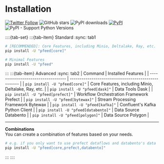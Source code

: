 # Installation

[![Twitter Follow](https://img.shields.io/twitter/follow/pfund_ai?style=social)](https://x.com/pfund_ai)
![GitHub stars](https://img.shields.io/github/stars/PFund-Software-Ltd/pfeed?style=social)
![PyPI downloads](https://img.shields.io/pypi/dm/pfeed)
[![PyPI](https://img.shields.io/pypi/v/pfeed.svg)](https://pypi.org/project/pfeed)
![PyPI - Support Python Versions](https://img.shields.io/pypi/pyversions/pfeed)
<!-- [![Jupyter Book Badge](https://raw.githubusercontent.com/PFund-Software-Ltd/pfeed/main/docs/images/jupyterbook.svg)](https://jupyterbook.org) -->
<!-- [![Poetry](https://img.shields.io/endpoint?url=https://python-poetry.org/badge/v0.json)](https://python-poetry.org/) -->


::::{tab-set}
:::{tab-item} Standard
:sync: tab1
```bash
# [RECOMMENDED]: Core Features, including Minio, Deltalake, Ray, etc.
pip install -U "pfeed[core]"
```
```bash
# Minimal Features
pip install -U "pfeed"
```


:::
:::{tab-item} Advanced
:sync: tab2
| Command                             | Installed Features                                   |
| ----------------------------------- | ---------------------------------------------------- |
| `pip install -U "pfeed[core]"`      | Core Features, including Minio, Deltalake, Ray, etc. |
| `pip install -U "pfeed[dask]"`      | Data Tools Dask                                      |
| `pip install -U "pfeed[prefect]"`   | Workflow Orchestration Framework Prefect             |
| `pip install -U "pfeed[bytewax]"`   | Stream Processing Framework Bytewax                  |
| `pip install -U "pfeed[kafka]"`     | Confluent's Kafka Python Client                      |
| `pip install -U "pfeed[databento]"` | Data Source Databento                              |
| `pip install -U "pfeed[polygon]"`   | Data Source Polygon                                  |
<!-- | `pip install -U "pfeed[spark]"`   | Data Tools PySpark | -->

---

**Combinations** \
You can create a combination of features based on your needs.
```bash
# e.g. if you only want to use prefect dataflows and databento's data
pip install -U "pfeed[core,prefect,databento]"
```
:::
::::


<!-- ````{important} WASM Usage
:class: dropdown
Since {abbr}`WASM (Web Assembly)` is becoming more mature, `pfeed` has been designed to support WASM usage as well. \
In other words, you can use `pfeed` in the browser on websites such as [Quadratic](https://quadratichq.com) (see [](../integrations/quadratic)). This is possible because `pfeed` is a **Pure Python package**.

You may try to install `pfeed` on [JupyterLite](https://jupyter.org/try-jupyter/lab/) with the following command:
```{code-block} python
import micropip
await micropip.install("pfeed")  # "pfeed[all]" or "pfeed[core]" will fail

import pfeed as pe
pe.__version__
```

```{caution} Limitations
In WASM, you can only install `pfeed`, not `pfeed[...]` or any other combinations since they include non-pure python packages.
```
```` -->